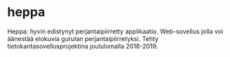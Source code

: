 # heppa
Heppa: hyvin edistynyt perjantaipiirretty applikaatio. Web-sovellus jolla voi äänestää elokuvia gurulan perjantaipiirretyksi. Tehty tietokantasovellusprojektina joululomalla 2018-2019.
